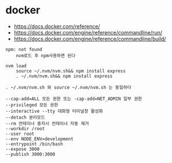 # docker

- https://docs.docker.com/reference/
- https://docs.docker.com/engine/reference/commandline/run/
- https://docs.docker.com/engine/reference/commandline/build/

```text
npm: not found
    nvm로드 후 npm사용하면 된다

nvm load
    source ~/.nvm/nvm.sh&& npm install express
    . ~/.nvm/nvm.sh&& npm install express

. ~/.nvm/nvm.sh 와 source ~/.nvm/nvm.sh 는 동일하다
```

```text
--cap-add=ALL 모든 권한 또는 -cap-add=NET_ADMIN 일부 권한
--privileged 모든 권한
--interactive --tty 대화형 터미널창 활성화
--detach 분리모드
--rm 컨테이너 중지시 컨테이너 자동 제거
--workdir /root
--user root
--env NODE_ENV=development
--entrypoint /bin/bash
--expose 3000
--publish 3000:3000
```